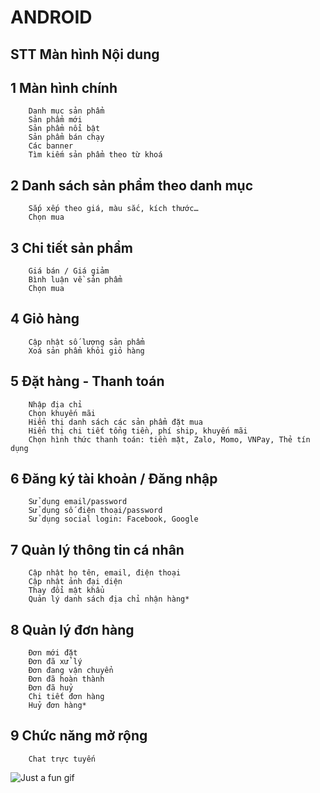 # ANDROID

## STT	Màn hình	Nội dung
## 1	Màn hình chính	
		Danh mục sản phẩm
		Sản phẩm mới
		Sản phẩm nổi bật
		Sản phẩm bán chạy
		Các banner
		Tìm kiếm sản phẩm theo từ khoá
## 2	Danh sách sản phẩm theo danh mục	
	 	Sắp xếp theo giá, màu sắc, kích thước…
		Chọn mua
## 3	Chi tiết sản phẩm	
		Giá bán / Giá giảm
		Bình luận về sản phẩm
		Chọn mua
## 4	Giỏ hàng	
		Cập nhật số lượng sản phẩm
		Xoá sản phẩm khỏi giỏ hàng
## 5	Đặt hàng - Thanh toán	
		Nhập địa chỉ
		Chọn khuyến mãi
		Hiển thị danh sách các sản phẩm đặt mua
		Hiển thị chi tiết tổng tiền, phí ship, khuyến mãi
		Chọn hình thức thanh toán: tiền mặt, Zalo, Momo, VNPay, Thẻ tín dụng
## 6	Đăng ký tài khoản / Đăng nhập	
		Sử dụng email/password
		Sử dụng số điện thoại/password
		Sử dụng social login: Facebook, Google
## 7	Quản lý thông tin cá nhân	
		Cập nhật họ tên, email, điện thoại
		Cập nhật ảnh đại diện
		Thay đổi mật khẩu
		Quản lý danh sách địa chỉ nhận hàng*
## 8	Quản lý đơn hàng	
		Đơn mới đặt
		Đơn đã xử lý
		Đơn đang vận chuyển
		Đơn đã hoàn thành
		Đơn đã huỷ
		Chi tiết đơn hàng
		Huỷ đơn hàng*
## 9	Chức năng mở rộng	
		Chat trực tuyến
![Just a fun gif](https://media.giphy.com/media/PiQejEf31116URju4V/giphy.gif)
